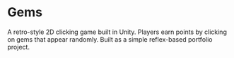 # Gems
A retro-style 2D clicking game built in Unity. Players earn points by clicking on gems that appear randomly. Built as a simple reflex-based portfolio project.
